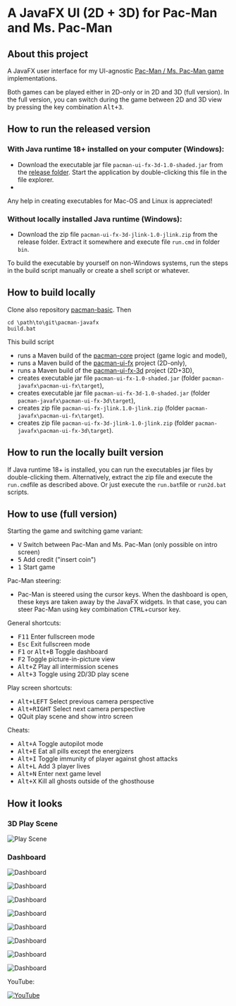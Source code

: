 # A JavaFX UI (2D + 3D) for Pac-Man and Ms. Pac-Man

## About this project

A JavaFX user interface for my UI-agnostic [Pac-Man / Ms. Pac-Man game](https://github.com/armin-reichert/pacman-basic) implementations. 

Both games can be played either in 2D-only or in 2D and 3D (full version). In the full version, you can switch during the game between 2D and 3D view by pressing the key combination <kbd>Alt+3</kbd>.

## How to run the released version

### With Java runtime 18+ installed on your computer (Windows):
- Download the executable jar file `pacman-ui-fx-3d-1.0-shaded.jar` from the [release folder](https://github.com/armin-reichert/pacman-javafx/releases). Start the application by double-clicking this file in the file explorer. 
- 
Any help in creating executables for Mac-OS and Linux is appreciated!

### Without locally installed Java runtime (Windows):
- Download the zip file `pacman-ui-fx-3d-jlink-1.0-jlink.zip` from the release folder. Extract it somewhere and execute file `run.cmd` in folder `bin`.  

To build the executable by yourself on non-Windows systems, run the steps in the build script manually or create a shell script or whatever.

## How to build locally

Clone also repository [pacman-basic](https://github.com/armin-reichert/pacman-basic). Then

```
cd \path\to\git\pacman-javafx 
build.bat
```

This build script 
- runs a Maven build of the [pacman-core](https://github.com/armin-reichert/pacman-basic/tree/main/pacman-core) project (game logic and model),
- runs a Maven build of the [pacman-ui-fx](pacman-ui-fx) project (2D-only),
- runs a Maven build of the [pacman-ui-fx-3d](pacman-ui-fx-3d) project (2D+3D),
- creates executable jar file `pacman-ui-fx-1.0-shaded.jar` (folder `pacman-javafx\pacman-ui-fx\target`),
- creates executable jar file `pacman-ui-fx-3d-1.0-shaded.jar` (folder `pacman-javafx\pacman-ui-fx-3d\target`),
- creates zip file `pacman-ui-fx-jlink.1.0-jlink.zip` (folder `pacman-javafx\pacman-ui-fx\target`).
- creates zip file `pacman-ui-fx-3d-jlink-1.0-jlink.zip` (folder `pacman-javafx\pacman-ui-fx-3d\target`).

## How to run the locally built version

If Java runtime 18+ is installed, you can run the executables jar files by double-clicking them. Alternatively, extract the zip file and execute the `run.cmd`file as described above. Or just execute the `run.bat`file or `run2d.bat` scripts.

## How to use (full version)

Starting the game and switching game variant:
- <kbd>V</kbd> Switch between Pac-Man and Ms. Pac-Man (only possible on intro screen)
- <kbd>5</kbd> Add credit ("insert coin")
- <kbd>1</kbd> Start game

Pac-Man steering:
- Pac-Man is steered using the cursor keys. When the dashboard is open, these keys are taken away by the JavaFX widgets. 
In that case, you can steer Pac-Man using key combination <kbd>CTRL</kbd>+cursor key.

General shortcuts:
- <kbd>F11</kbd> Enter fullscreen mode
- <kbd>Esc</kbd> Exit fullscreen mode
- <kbd>F1</kbd> or <kbd>Alt+B</kbd> Toggle dashboard
- <kbd>F2</kbd> Toggle picture-in-picture view
- <kbd>Alt+Z</kbd> Play all intermission scenes
- <kbd>Alt+3</kbd> Toggle using 2D/3D play scene

Play screen shortcuts:
- <kbd>Alt+LEFT</kbd> Select previous camera perspective
- <kbd>Alt+RIGHT</kbd> Select next camera perspective
- <kbd>Q</kbd>Quit play scene and show intro screen

Cheats:
  - <kbd>Alt+A</kbd> Toggle autopilot mode
  - <kbd>Alt+E</kbd> Eat all pills except the energizers
  - <kbd>Alt+I</kbd> Toggle immunity of player against ghost attacks
  - <kbd>Alt+L</kbd> Add 3 player lives
  - <kbd>Alt+N</kbd> Enter next game level
  - <kbd>Alt+X</kbd> Kill all ghosts outside of the ghosthouse 

## How it looks

### 3D Play Scene

![Play Scene](doc/pacman-maze.png)

### Dashboard

![Dashboard](doc/dashboard-general.png)

![Dashboard](doc/dashboard-shortcuts.png)

![Dashboard](doc/dashboard-appearance.png)

![Dashboard](doc/dashboard-3d-settings.png)

![Dashboard](doc/dashboard-game-control.png)

![Dashboard](doc/dashboard-game-info.png)

![Dashboard](doc/dashboard-ghost-info.png)

![Dashboard](doc/dashboard-about.png)

YouTube:

[![YouTube](doc/thumbnail.jpg)](https://www.youtube.com/watch?v=_3iQ-PKXX6Y)
